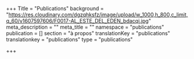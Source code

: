 +++
Title = "Publications"
background = "https://res.cloudinary.com/dgzqhksfz/image/upload/w_1000,h_800,c_limit,q_60/v1607597606/F0017-AL_ESTE_DEL_EDEN_bdacqi.jpg"
meta_description = ""
meta_title = ""
namespace = "publications"
publication = []
section = "à propos"
translationKey = "publications"
translationkey = "publications"
type = "publications"

+++
